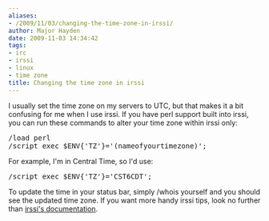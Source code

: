 ```yaml
---
aliases:
- /2009/11/03/changing-the-time-zone-in-irssi/
author: Major Hayden
date: 2009-11-03 14:34:42
tags:
- irc
- irssi
- linux
- time zone
title: Changing the time zone in irssi
---
```


I usually set the time zone on my servers to UTC, but that makes it a bit confusing for me when I use irssi. If you have perl support built into irssi, you can run these commands to alter your time zone within irssi only:

<pre lang="html">/load perl
/script exec $ENV{'TZ'}='(nameofyourtimezone)';</pre>

For example, I'm in Central Time, so I'd use:

<pre lang="html">/script exec $ENV{'TZ'}='CST6CDT';</pre>

To update the time in your status bar, simply /whois yourself and you should see the updated time zone. If you want more handy irssi tips, look no further than [irssi's documentation][1].

 [1]: http://irssi.org/documentation/tips